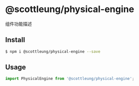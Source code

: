 # @scottleung/physical-engine

组件功能描述

## Install

```bash
$ npm i @scottleung/physical-engine --save
```

## Usage

```jsx
import PhysicalEngine from '@scottleung/physical-engine';
```
